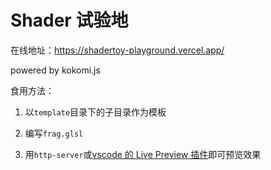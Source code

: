 # Shader 试验地

在线地址：https://shadertoy-playground.vercel.app/

powered by kokomi.js

食用方法：

1. 以`template`目录下的子目录作为模板

2. 编写`frag.glsl`

3. 用`http-server`或[vscode 的 Live Preview 插件](https://marketplace.visualstudio.com/items?itemName=ms-vscode.live-server)即可预览效果
